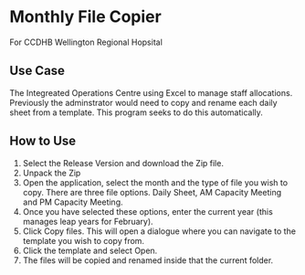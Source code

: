 # Monthly File Copier

For CCDHB Wellington Regional Hopsital

## Use Case

The Integreated Operations Centre using Excel to manage staff allocations. Previously the adminstrator would need to copy and rename each daily sheet from a template. This program seeks to do this automatically.

## How to Use

1. Select the Release Version and download the Zip file.
2. Unpack the Zip
3. Open the application, select the month and the type of file you wish to copy. There are three file options. Daily Sheet, AM Capacity Meeting and PM Capacity Meeting.
4. Once you have selected these options, enter the current year (this manages leap years for February).
5. Click Copy files. This will open a dialogue where you can navigate to the template you wish to copy from.
6. Click the template and select Open.
7. The files will be copied and renamed inside that the current folder.




